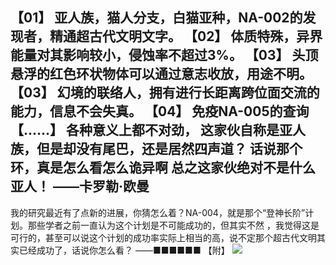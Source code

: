 【01】
亚人族，猫人分支，白猫亚种，NA-002的发现者，精通超古代文明文字。
【02】
体质特殊，异界能量对其影响较小，侵蚀率不超过3%。
【03】
头顶悬浮的红色环状物体可以通过意志收放，用途不明。
【03】
幻境的联络人，拥有进行长距离跨位面交流的能力，信息不会失真。
【04】
免疫NA-005的查询
【......】
各种意义上都不对劲，
这家伙自称是亚人族，但是却没有尾巴，还是居然四声道？
话说那个环，真是怎么看怎么诡异啊
总之这家伙绝对不是什么亚人！
——卡罗勒·欧曼
-----------------------------
我的研究最近有了点新的进展，你猜怎么着？NA-004，就是那个“登神长阶”计划。那些学者之前一直认为这个计划是不可能成功的，但其实不然 ，我觉得这是可行的，甚至可以说这个计划的成功率实际上相当的高，说不定那个超古代文明其实已经成功了，话说你怎么看？
——■■■■■■
【附】
![](https://cdn.nlark.com/yuque/0/2022/png/34152908/1667495879993-2f197b82-7880-4a95-b878-2d635409f60a.png#from=url&id=CsuYr&originHeight=2000&originWidth=2000&originalType=binary&ratio=1&rotation=0&showTitle=false&status=done&style=none&title=)
